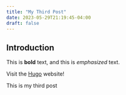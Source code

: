 ```yaml
---
title: "My Third Post"
date: 2023-05-29T21:19:45-04:00
draft: false
---
```


## Introduction

This is **bold** text, and this is *emphasized* text.

Visit the [Hugo](https://gohugo.io) website!

This is my third post